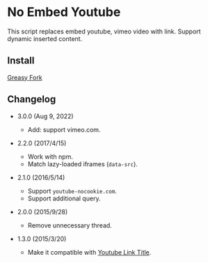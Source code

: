 No Embed Youtube
================

This script replaces embed youtube, vimeo video with link. Support dynamic
inserted content.

Install
-------
[Greasy Fork](https://greasyfork.org/zh-TW/scripts/1590-no-embed-youtube)

Changelog
---------

* 3.0.0 (Aug 9, 2022)

  - Add: support vimeo.com.

* 2.2.0 (2017/4/15)
	- Work with npm.
	- Match lazy-loaded iframes (`data-src`).
* 2.1.0 (2016/5/14)
	- Support `youtube-nocookie.com`.
	- Support additional query.
* 2.0.0 (2015/9/28)
	- Remove unnecessary thread.
* 1.3.0 (2015/3/20)
	- Make it compatible with [Youtube Link Title](https://greasyfork.org/zh-TW/scripts/413-youtube-link-title).

